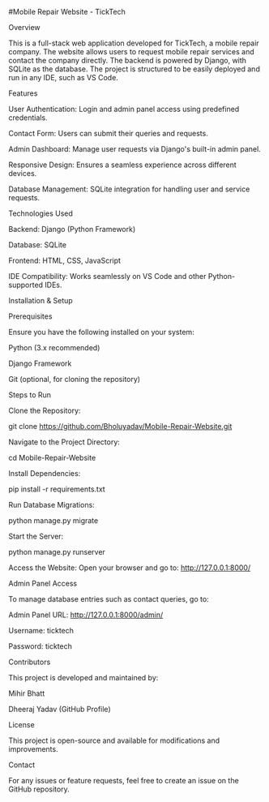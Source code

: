 #Mobile Repair Website - TickTech

Overview

This is a full-stack web application developed for TickTech, a mobile repair company. The website allows users to request mobile repair services and contact the company directly. The backend is powered by Django, with SQLite as the database. The project is structured to be easily deployed and run in any IDE, such as VS Code.

Features

User Authentication: Login and admin panel access using predefined credentials.

Contact Form: Users can submit their queries and requests.

Admin Dashboard: Manage user requests via Django's built-in admin panel.

Responsive Design: Ensures a seamless experience across different devices.

Database Management: SQLite integration for handling user and service requests.

Technologies Used

Backend: Django (Python Framework)

Database: SQLite

Frontend: HTML, CSS, JavaScript

IDE Compatibility: Works seamlessly on VS Code and other Python-supported IDEs.

Installation & Setup

Prerequisites

Ensure you have the following installed on your system:

Python (3.x recommended)

Django Framework

Git (optional, for cloning the repository)

Steps to Run

Clone the Repository:

git clone https://github.com/Bholuyadav/Mobile-Repair-Website.git

Navigate to the Project Directory:

cd Mobile-Repair-Website

Install Dependencies:

pip install -r requirements.txt

Run Database Migrations:

python manage.py migrate

Start the Server:

python manage.py runserver

Access the Website:
Open your browser and go to: http://127.0.0.1:8000/

Admin Panel Access

To manage database entries such as contact queries, go to:

Admin Panel URL: http://127.0.0.1:8000/admin/

Username: ticktech

Password: ticktech

Contributors

This project is developed and maintained by:

Mihir Bhatt

Dheeraj Yadav (GitHub Profile)

License

This project is open-source and available for modifications and improvements.

Contact

For any issues or feature requests, feel free to create an issue on the GitHub repository.
